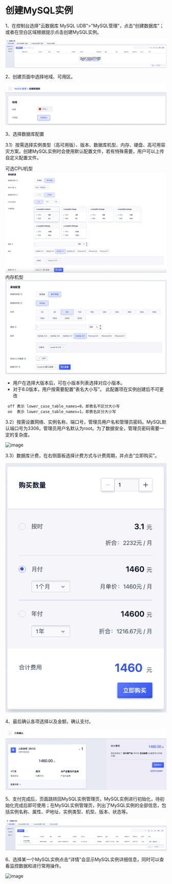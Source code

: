 # 创建MySQL实例

1、在控制台选择"云数据库 MySQL UDB"\>"MySQL管理"，点击“创建数据库”；或者在空白区域根据提示点击创建MySQL实例。

![image](/images/quick/createMySQL2023.1.png)

2、创建页面中选择地域、可用区。

![image](/images/quick/createMySQLRegion2023.png)

3、选择数据库配置

3.1）按需选择实例类型（高可用版）、版本、数据库机型、内存、硬盘、高可用容灾方案。创建MySQL实例时会使用默认配置文件，若有特殊需要，用户可以上传自定义配置文件。

可选CPU机型
![image](/images/quick/createMySQLConf2024.png)
内存机型
![image](/images/quick/createMySQLConf2023.png)

- 用户在选择大版本后，可在小版本列表选择对应小版本。
- 对于8.0版本，用户按需要配置“表名大小写”。 此配置项在实例创建后不可更改
```
 off 表示 lower_case_table_names=0，即表名不区分大小写
 on  表示 lower_case_table_names=1，即表名区分大小写
```

3.2）按需设置网络、实例名称、端口号，管理员用户名和管理员密码。MySQL默认端口号为3306，管理员用户名默认为root。为了数据安全，管理员密码需要一定的复杂度。

![image](/images/create01.png)

3.3）数据库计费，在右侧面板选择计费方式与计费周期，并点击“立即购买”。

![image](/images/quick/createMySQLBuy2023.png)

4、最后确认各项选择以及金额，确认支付。

![image](/images/quick/createMySQLBuyConfim.png)

5、支付完成后，页面跳转回MySQL实例管理页，MySQL实例进行初始化，待初始化完成后即可使用；在MySQL实例管理页，列出了MySQL实例的全部信息，包括实例名称、属性、IP地址、实例类型、机型、版本、状态等。

![image](/images/quick/createMySQLList2023.png)

6、选择某一个MySQL实例点击“详情”会显示MySQL实例详细信息，同时可以查看监控数据和进行常用操作。

![image](/images/mysql-v4-008.png)
